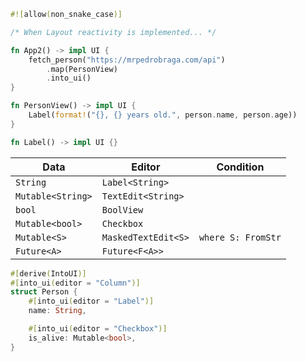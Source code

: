 ```rust
#![allow(non_snake_case)]

/* When Layout reactivity is implemented... */

fn App2() -> impl UI {
    fetch_person("https://mrpedrobraga.com/api")
        .map(PersonView)
        .into_ui()
}

fn PersonView() -> impl UI {
    Label(format!("{}, {} years old.", person.name, person.age))
}

fn Label() -> impl UI {}
```

| Data              | Editor              | Condition          |
|-------------------|---------------------|--------------------|
| `String`          | `Label<String>`     |                    |
| `Mutable<String>` | `TextEdit<String>`  |                    |
| `bool`            | `BoolView`          |                    |
| `Mutable<bool>`   | `Checkbox`          |                    |
| `Mutable<S>`      | `MaskedTextEdit<S>` | `where S: FromStr` |
| `Future<A>`       | `Future<F<A>>`      |                    |

```rust
#[derive(IntoUI)]
#[into_ui(editor = "Column")]
struct Person {
    #[into_ui(editor = "Label")]
    name: String,

    #[into_ui(editor = "Checkbox")]
    is_alive: Mutable<bool>,
}
```